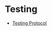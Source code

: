 # Testing

- [Testing Protocol](https://fluenceenergy.sharepoint.com/:b:/r/sites/nextgen/Shared%20Documents/Controls%20HW%20and%20SW/NextGen%20Controller%20Workstream/Documentation/Testing/Leaf%20Controller%20Testing.pdf?csf=1&web=1&e=yvcrVu)


